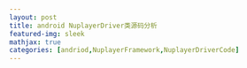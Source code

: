 ```yaml
---
layout: post
title: android NuplayerDriver类源码分析
featured-img: sleek
mathjax: true
categories: [andriod,NuplayerFramework,NuplayerDriverCode]
---
```














